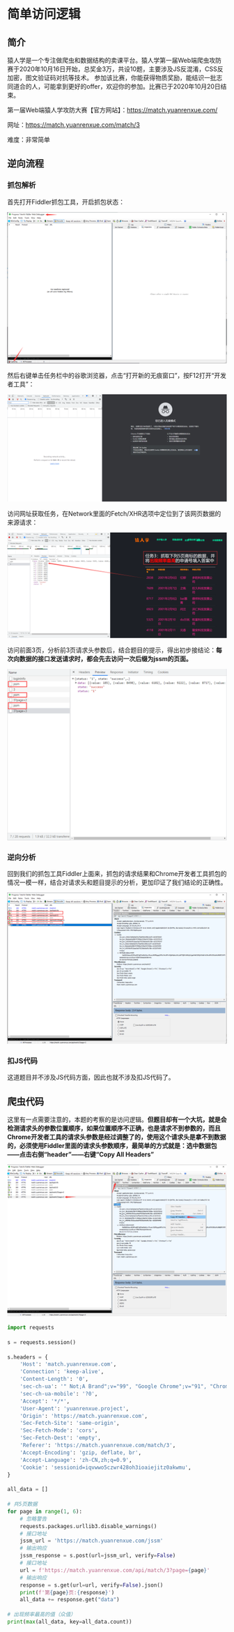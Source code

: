 # 简单访问逻辑

## 简介

猿人学是一个专注做爬虫和数据结构的卖课平台。猿人学第一届Web端爬虫攻防赛于2020年10月16日开始，总奖金3万，共设10题，主要涉及JS反混淆，CSS反加密，图文验证码对抗等技术。 参加该比赛，你能获得物质奖励，能结识一批志同道合的人，可能拿到更好的offer，欢迎你的参加。比赛已于2020年10月20日结束。

第一届Web端猿人学攻防大赛【官方网站】：https://match.yuanrenxue.com/

网址：https://match.yuanrenxue.com/match/3

难度：非常简单

## 逆向流程

### 抓包解析

首先打开Fiddler抓包工具，开启抓包状态：

![QQ截图20211005033100](image/QQ截图20211005033100.png)

然后右键单击任务栏中的谷歌浏览器，点击“打开新的无痕窗口”，按F12打开“开发者工具”：

![QQ截图20210924162604](image/QQ截图20210924162604.png)

访问网址获取任务，在Network里面的Fetch/XHR选项中定位到了该网页数据的来源请求：

![QQ截图20211005032802](image/QQ截图20211005032802.png)

访问前面3页，分析前3页请求头参数后，结合题目的提示，得出初步接结论：**每次向数据的接口发送请求时，都会先去访问一次后缀为jssm的页面。**

![QQ截图20211005033241](image/QQ截图20211005033241.png)

### 逆向分析

回到我们的抓包工具Fiddler上面来，抓包的请求结果和Chrome开发者工具抓包的情况一模一样，结合对请求头和题目提示的分析，更加印证了我们结论的正确性。

![QQ截图20211005034130](image/QQ截图20211005034130.png)

### 扣JS代码

这道题目并不涉及JS代码方面，因此也就不涉及扣JS代码了。

## 爬虫代码

这里有一点需要注意的，本题的考察的是访问逻辑。**但题目却有一个大坑，就是会检测请求头的参数位置顺序，如果位置顺序不正确，也是请求不到参数的，而且Chrome开发者工具的请求头参数是经过调整了的，使用这个请求头是拿不到数据的，必须使用Fiddler里面的请求头参数顺序，最简单的方式就是：选中数据包——点击右侧“header”——右键“Copy All Headers”**

![QQ截图20211005034728](image/QQ截图20211005034728.png)

```python
import requests

s = requests.session()

s.headers = {
    'Host': 'match.yuanrenxue.com',
    'Connection': 'keep-alive',
    'Content-Length': '0',
    'sec-ch-ua': '" Not;A Brand";v="99", "Google Chrome";v="91", "Chromium";v="91"',
    'sec-ch-ua-mobile': '?0',
    'Accept': '*/*',
    'User-Agent': 'yuanrenxue.project',
    'Origin': 'https://match.yuanrenxue.com',
    'Sec-Fetch-Site': 'same-origin',
    'Sec-Fetch-Mode': 'cors',
    'Sec-Fetch-Dest': 'empty',
    'Referer': 'https://match.yuanrenxue.com/match/3',
    'Accept-Encoding': 'gzip, deflate, br',
    'Accept-Language': 'zh-CN,zh;q=0.9',
    'Cookie': 'sessionid=iqvwwo5czwr428oh3ioaiejitz0akwmu',
}

all_data = []

# 共5页数据
for page in range(1, 6):
    # 忽略警告
    requests.packages.urllib3.disable_warnings()
    # 接口地址
    jssm_url = 'https://match.yuanrenxue.com/jssm'
    # 输出响应
    jssm_response = s.post(url=jssm_url, verify=False)
    # 接口地址
    url = f'https://match.yuanrenxue.com/api/match/3?page={page}'
    # 输出响应
    response = s.get(url=url, verify=False).json()
    print(f'第{page}页:{response}')
    all_data += response.get("data")

# 出现频率最高的值（众值）
print(max(all_data, key=all_data.count))
```

